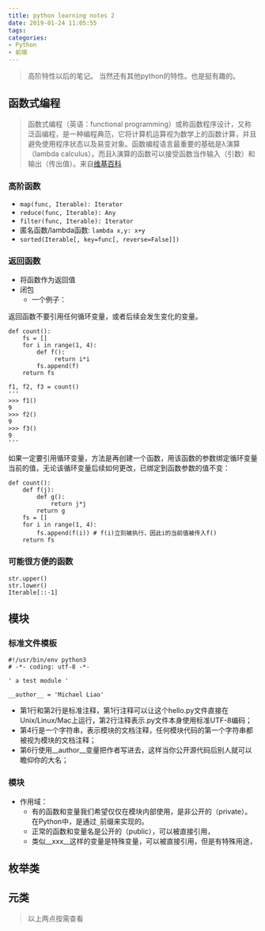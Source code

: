 ```yaml
---
title: python learning notes 2
date: 2019-01-24 11:05:55
tags:
categories:
- Python
- 前端
---
```


> 高阶特性以后的笔记。
> 当然还有其他python的特性。也是挺有趣的。

## 函数式编程

> 函数式编程（英语：functional programming）或称函数程序设计，又称泛函编程，是一种编程典范，它将计算机运算视为数学上的函数计算，并且避免使用程序状态以及易变对象。函数编程语言最重要的基础是λ演算（lambda calculus）。而且λ演算的函数可以接受函数当作输入（引数）和输出（传出值）。来自[维基百科](https://zh.wikipedia.org/zh-cn/%E5%87%BD%E6%95%B8%E7%A8%8B%E5%BC%8F%E8%AA%9E%E8%A8%80)

### 高阶函数

* `map(func, Iterable): Iterator`
* `reduce(func, Iterable): Any`
* `filter(func, Iterable): Iterator`
* 匿名函数/lambda函数: `lambda x,y: x+y`
* `sorted(Iterable[, key=func[, reverse=False]])`

### 返回函数

* 将函数作为返回值
* 闭包
  * 一个例子：
  
返回函数不要引用任何循环变量，或者后续会发生变化的变量。

````
def count():
    fs = []
    for i in range(1, 4):
        def f():
             return i*i
        fs.append(f)
    return fs

f1, f2, f3 = count()
'''
>>> f1()
9
>>> f2()
9
>>> f3()
9
'''
````

如果一定要引用循环变量，方法是再创建一个函数，用该函数的参数绑定循环变量当前的值，无论该循环变量后续如何更改，已绑定到函数参数的值不变：

````
def count():
    def f(j):
        def g():
            return j*j
        return g
    fs = []
    for i in range(1, 4):
        fs.append(f(i)) # f(i)立刻被执行，因此i的当前值被传入f()
    return fs
````

### 可能很方便的函数

````
str.upper()
str.lower()
Iterable[::-1]
````

## 模块

### 标准文件模板

````
#!/usr/bin/env python3
# -*- coding: utf-8 -*-

' a test module '

__author__ = 'Michael Liao'
````

* 第1行和第2行是标准注释，第1行注释可以让这个hello.py文件直接在Unix/Linux/Mac上运行，第2行注释表示.py文件本身使用标准UTF-8编码；
* 第4行是一个字符串，表示模块的文档注释，任何模块代码的第一个字符串都被视为模块的文档注释；
* 第6行使用__author__变量把作者写进去，这样当你公开源代码后别人就可以瞻仰你的大名；

### 模块

* 作用域：
  * 有的函数和变量我们希望仅仅在模块内部使用，是非公开的（private）。在Python中，是通过`_`前缀来实现的。
  * 正常的函数和变量名是公开的（public），可以被直接引用，
  * 类似__xxx__这样的变量是特殊变量，可以被直接引用，但是有特殊用途，

## 枚举类

## 元类

> 以上两点按需查看